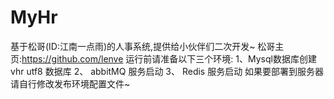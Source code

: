 # MyHr
基于松哥(ID:江南一点雨)的人事系统,提供给小伙伴们二次开发~
松哥主页:https://github.com/lenve
运行前请准备以下三个环境:
1、Mysql数据库创建vhr  utf8 数据库
2、 abbitMQ 服务启动
3、 Redis 服务启动
如果要部署到服务器 请自行修改发布环境配置文件~

